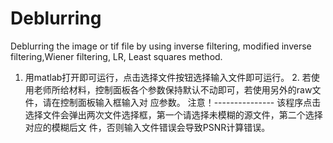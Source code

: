 # Deblurring
Deblurring the image or tif file by using  inverse filtering, modified inverse filtering,Wiener filtering, LR, Least squares method.

1. 用matlab打开即可运行，点击选择文件按钮选择输入文件即可运行。
	2. 若使用老师所给材料，控制面板各个参数保持默认不动即可，若使用另外的raw文件，请在控制面板输入框输入对	   应参数。
	注意！---------------
		该程序点击选择文件会弹出两次文件选择框，第一个请选择未模糊的源文件，第二个选择对应的模糊后文
		件，否则输入文件错误会导致PSNR计算错误。

